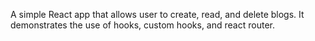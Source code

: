 A simple React app that allows user to create, read, and delete blogs. It demonstrates the use of hooks, custom hooks, and react router. 
